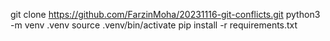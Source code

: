 git clone https://github.com/FarzinMoha/20231116-git-conflicts.git
python3 -m venv .venv
source .venv/bin/activate
pip install -r requirements.txt 
